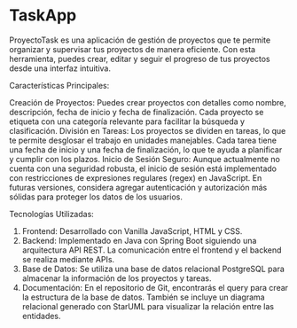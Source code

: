 # TaskApp
ProyectoTask es una aplicación de gestión de proyectos que te permite organizar y supervisar tus proyectos de manera eficiente. Con esta herramienta, puedes crear, editar y seguir el progreso de tus proyectos desde una interfaz intuitiva.

Características Principales:

Creación de Proyectos:
Puedes crear proyectos con detalles como nombre, descripción, fecha de inicio y fecha de finalización.
Cada proyecto se etiqueta con una categoría relevante para facilitar la búsqueda y clasificación.
División en Tareas:
Los proyectos se dividen en tareas, lo que te permite desglosar el trabajo en unidades manejables.
Cada tarea tiene una fecha de inicio y una fecha de finalización, lo que te ayuda a planificar y cumplir con los plazos.
Inicio de Sesión Seguro:
Aunque actualmente no cuenta con una seguridad robusta, el inicio de sesión está implementado con restricciones de expresiones regulares (regex) en JavaScript.
En futuras versiones, considera agregar autenticación y autorización más sólidas para proteger los datos de los usuarios.

Tecnologías Utilizadas:
1. Frontend:
   Desarrollado con Vanilla JavaScript, HTML y CSS.
2. Backend:
  Implementado en Java con Spring Boot siguiendo una arquitectura API REST.
  La comunicación entre el frontend y el backend se realiza mediante APIs.
3. Base de Datos:
  Se utiliza una base de datos relacional PostgreSQL para almacenar la información de los proyectos y tareas.
4. Documentación:
  En el repositorio de Git, encontrarás el query para crear la estructura de la base de datos.
  También se incluye un diagrama relacional generado con StarUML para visualizar la relación entre las entidades.
